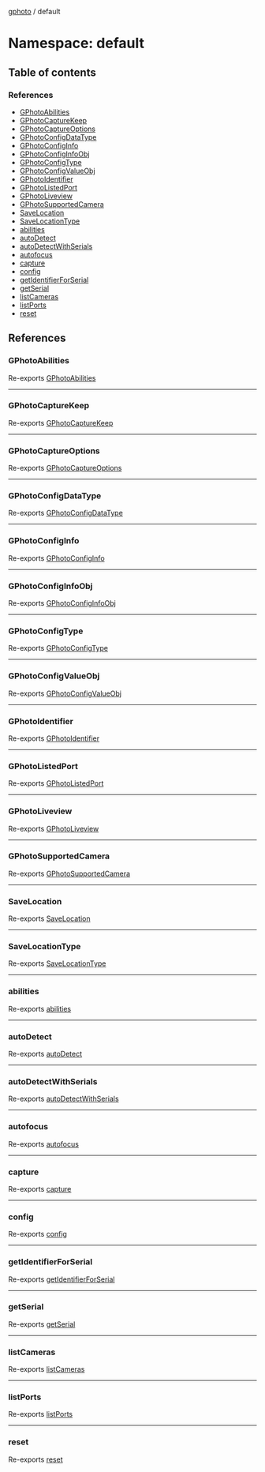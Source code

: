 [gphoto](../API.md) / default

# Namespace: default

## Table of contents

### References

- [GPhotoAbilities](default.md#gphotoabilities)
- [GPhotoCaptureKeep](default.md#gphotocapturekeep)
- [GPhotoCaptureOptions](default.md#gphotocaptureoptions)
- [GPhotoConfigDataType](default.md#gphotoconfigdatatype)
- [GPhotoConfigInfo](default.md#gphotoconfiginfo)
- [GPhotoConfigInfoObj](default.md#gphotoconfiginfoobj)
- [GPhotoConfigType](default.md#gphotoconfigtype)
- [GPhotoConfigValueObj](default.md#gphotoconfigvalueobj)
- [GPhotoIdentifier](default.md#gphotoidentifier)
- [GPhotoListedPort](default.md#gphotolistedport)
- [GPhotoLiveview](default.md#gphotoliveview)
- [GPhotoSupportedCamera](default.md#gphotosupportedcamera)
- [SaveLocation](default.md#savelocation)
- [SaveLocationType](default.md#savelocationtype)
- [abilities](default.md#abilities)
- [autoDetect](default.md#autodetect)
- [autoDetectWithSerials](default.md#autodetectwithserials)
- [autofocus](default.md#autofocus)
- [capture](default.md#capture)
- [config](default.md#config)
- [getIdentifierForSerial](default.md#getidentifierforserial)
- [getSerial](default.md#getserial)
- [listCameras](default.md#listcameras)
- [listPorts](default.md#listports)
- [reset](default.md#reset)

## References

### GPhotoAbilities

Re-exports [GPhotoAbilities](../interfaces/GPhotoAbilities.md)

___

### GPhotoCaptureKeep

Re-exports [GPhotoCaptureKeep](capture.md#gphotocapturekeep)

___

### GPhotoCaptureOptions

Re-exports [GPhotoCaptureOptions](../interfaces/capture.GPhotoCaptureOptions.md)

___

### GPhotoConfigDataType

Re-exports [GPhotoConfigDataType](../API.md#gphotoconfigdatatype)

___

### GPhotoConfigInfo

Re-exports [GPhotoConfigInfo](../interfaces/GPhotoConfigInfo.md)

___

### GPhotoConfigInfoObj

Re-exports [GPhotoConfigInfoObj](../interfaces/GPhotoConfigInfoObj.md)

___

### GPhotoConfigType

Re-exports [GPhotoConfigType](../API.md#gphotoconfigtype)

___

### GPhotoConfigValueObj

Re-exports [GPhotoConfigValueObj](../interfaces/GPhotoConfigValueObj.md)

___

### GPhotoIdentifier

Re-exports [GPhotoIdentifier](../interfaces/GPhotoIdentifier.md)

___

### GPhotoListedPort

Re-exports [GPhotoListedPort](../interfaces/GPhotoListedPort.md)

___

### GPhotoLiveview

Re-exports [GPhotoLiveview](../interfaces/capture.GPhotoLiveview.md)

___

### GPhotoSupportedCamera

Re-exports [GPhotoSupportedCamera](../interfaces/GPhotoSupportedCamera.md)

___

### SaveLocation

Re-exports [SaveLocation](../interfaces/capture.SaveLocation.md)

___

### SaveLocationType

Re-exports [SaveLocationType](capture.md#savelocationtype)

___

### abilities

Re-exports [abilities](../API.md#abilities)

___

### autoDetect

Re-exports [autoDetect](../API.md#autodetect)

___

### autoDetectWithSerials

Re-exports [autoDetectWithSerials](../API.md#autodetectwithserials)

___

### autofocus

Re-exports [autofocus](../API.md#autofocus)

___

### capture

Re-exports [capture](capture.md)

___

### config

Re-exports [config](config.md)

___

### getIdentifierForSerial

Re-exports [getIdentifierForSerial](../API.md#getidentifierforserial)

___

### getSerial

Re-exports [getSerial](../API.md#getserial)

___

### listCameras

Re-exports [listCameras](../API.md#listcameras)

___

### listPorts

Re-exports [listPorts](../API.md#listports)

___

### reset

Re-exports [reset](../API.md#reset)
